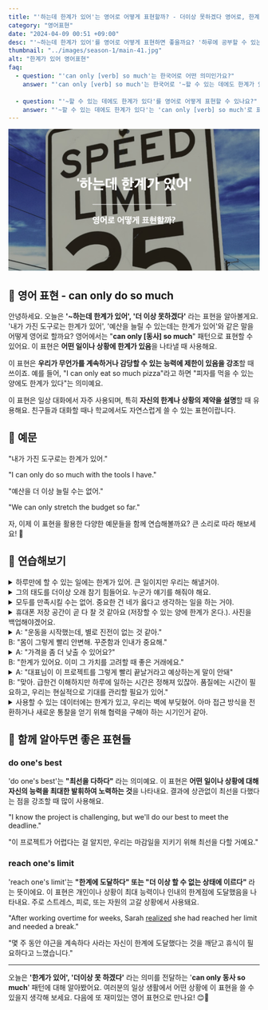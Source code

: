 ```yaml
---
title: "'하는데 한계가 있어'는 영어로 어떻게 표현할까? - 더이상 못하겠다 영어로, 한계가 있다 영어로"
category: "영어표현"
date: "2024-04-09 00:51 +09:00"
desc: "'~하는데 한계가 있어'를 영어로 어떻게 표현하면 좋을까요? '하루에 공부할 수 있는 시간에는 한계가 있어', '혼자서 할 수 있는 일에는 한계가 있어' 등을 영어로 표현하는 법을 배워봅시다. 다양한 예문을 통해서 연습하고 본인의 표현으로 만들어 보세요."
thumbnail: "../images/season-1/main-41.jpg"
alt: "한계가 있어 영어표현"
faq:
  - question: "'can only [verb] so much'는 한국어로 어떤 의미인가요?"
    answer: "'can only [verb] so much'는 한국어로 '~할 수 있는 데에도 한계가 있다' 또는 '~을 계속할 수 없다'라는 의미입니다. 어떤 일이나 상황에 제한이나 한계가 있음을 나타낼 때 사용합니다."

  - question: "'~할 수 있는 데에도 한계가 있다'를 영어로 어떻게 표현할 수 있나요?"
    answer: "'~할 수 있는 데에도 한계가 있다'는 'can only [verb] so much'로 표현할 수 있습니다. 예를 들어, '먹을 수 있는 데에도 한계가 있다'는 'I can only eat so much'라고 말할 수 있습니다."
---
```


![한계가 있다 영어표현](../images/season-1/main-41.jpg)

## 🌟 영어 표현 - can only do so much

안녕하세요. 오늘은 **'~하는데 한계가 있어', '더 이상 못하겠다'** 라는 표현을 알아볼게요. '내가 가진 도구로는 한계가 있어', '예산을 늘릴 수 있는데는 한계가 있어'와 같은 말을 어떻게 영어로 할까요? 영어에서는 "**can only [동사] so much**" 패턴으로 표현할 수 있어요. 이 표현은 **어떤 일이나 상황에 한계가 있음**을 나타낼 때 사용해요.

이 표현은 **우리가 무언가를 계속하거나 감당할 수 있는 능력에 제한이 있음을 강조**할 때 쓰이죠. 예를 들어, "I can only eat so much pizza"라고 하면 "피자를 먹을 수 있는 양에도 한계가 있다"는 의미예요.

이 표현은 일상 대화에서 자주 사용되며, 특히 **자신의 한계나 상황의 제약을 설명**할 때 유용해요. 친구들과 대화할 때나 학교에서도 자연스럽게 쓸 수 있는 표현이랍니다.

<script async src="https://pagead2.googlesyndication.com/pagead/js/adsbygoogle.js?client=ca-pub-1465612013356152"
     crossorigin="anonymous"></script>
<!-- engple-horizontal-ad -->

<ins class="adsbygoogle"
     style="display:block"
     data-ad-client="ca-pub-1465612013356152"
     data-ad-slot="2106896038"
     data-ad-format="auto"
     data-full-width-responsive="true"></ins>

<script>
     (adsbygoogle = window.adsbygoogle || []).push({});
</script>

## 📖 예문

"내가 가진 도구로는 한계가 있어."

"I can only do so much with the tools I have."

"예산을 더 이상 늘릴 수는 없어."

"We can only stretch the budget so far."

자, 이제 이 표현을 활용한 다양한 예문들을 함께 연습해볼까요? 큰 소리로 따라 해보세요! 🌟

## 💬 연습해보기

<details>
  <summary>하루만에 할 수 있는 일에는 한계가 있어. 큰 일이지만 우리는 해낼거야.</summary>
  <span>We can only do so much in one day. It's a big job, but we'll get there.</span>
</details>

<details>
  <summary>그의 태도를 더이상 오래 참기 힘들어요. 누군가 얘기를 해줘야 해요.</summary>
  <span>I can only put up with his attitude for so long. Someone needs to talk to him about it.</span>
</details>

<details>
  <summary>모두를 만족시킬 수는 없어. 중요한 건 네가 옳다고 생각하는 일을 하는 거야.</summary>
<span>You can only please so many people. It's important to do what you think is right.</span>
</details>

<details>
  <summary>휴대폰 저장 공간이 곧 다 찰 것 같아요 (저장할 수 있는 양에 한계가 온다.). 사진을 백업해야겠어요.</summary>
  <span>My phone can only store so many photos before it runs out of space. I should back them up soon.</span>
</details>

<details>
  <summary>A: "운동을 시작했는데, 별로 진전이 없는 것 같아."<br>B: "몸이 그렇게 빨리 안변해. 꾸준함과 인내가 중요해."</summary>
<span>A: "I've been working out, but I don't see much progress."<br>B: "Your body can only change so quickly. Consistency and patience are key."</span>
</details>

<details>
  <summary>A: "가격을 좀 더 낮출 수 있어요?"<br>B: "한계가 있어요. 이미 그 가치를 고려할 때 좋은 거래에요."</summary>
  <span>A: "Can you lower the price a bit more?"<br>B: "I can only lower it so much. This is already a good deal considering its value."</span>
</details>

<details>
<summary>A: "대표님이 이 프로젝트를 그렇게 빨리 끝날거라고 예상하는게 말이 안돼"<br>B: "맞아. 급한건 이해하지만 하루에 일하는 시간은 정해져 있잖아. 품질에는 시간이 필요하고, 우리는 현실적으로 기대를 관리할 필요가 있어."</summary>
<span>A: "I can't believe how quickly our boss expects this project to be completed."<br>B: "Yeah, I understand the urgency, but we can only work so many hours in a day. Quality takes time, and we need to manage expectations realistically."</span>
</details>

<details>
<summary>사용할 수 있는 데이터에는 한계가 있고, 우리는 벽에 부딪혔어. 아마 접근 방식을 전환하거나 새로운 통찰을 얻기 위해 협력을 구해야 하는 시기인거 같아.</summary>
<span>There's only so much data <a href="/blog/in-english/188.available/">available</a>, and we've hit a wall. Perhaps it's time to pivot our approach or seek collaboration for fresh insights.</span>
</details>

## 🤝 함께 알아두면 좋은 표현들

### do one's best

'do one's best'는 **"최선을 다하다"** 라는 의미예요. 이 표현은 **어떤 일이나 상황에 대해 자신의 능력을 최대한 발휘하여 노력하는 것**을 나타내요. 결과에 상관없이 최선을 다했다는 점을 강조할 때 많이 사용해요.

"I know the project is challenging, but we'll do our best to meet the deadline."

"이 프로젝트가 어렵다는 걸 알지만, 우리는 마감일을 지키기 위해 최선을 다할 거예요."

### reach one's limit

'reach one's limit'는 **"한계에 도달하다" 또는 "더 이상 할 수 없는 상태에 이르다"** 라는 뜻이에요. 이 표현은 개인이나 상황이 최대 능력이나 인내의 한계점에 도달했음을 나타내요. 주로 스트레스, 피로, 또는 자원의 고갈 상황에서 사용돼요.

"After working overtime for weeks, Sarah [realized](/blog/in-english/166.realize/) she had reached her limit and needed a break."

"몇 주 동안 야근을 계속하다 사라는 자신이 한계에 도달했다는 것을 깨닫고 휴식이 필요하다고 느꼈습니다."

---

오늘은 **'한계가 있어', '더이상 못 하겠다'** 라는 의미를 전달하는 '**can only 동사 so much**' 패턴에 대해 알아봤어요. 여러분의 일상 생활에서 어떤 상황에 이 표현을 쓸 수 있을지 생각해 보세요. 다음에 또 재미있는 영어 표현으로 만나요! 😊🌟
